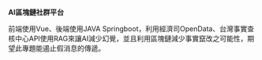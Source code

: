 **AI區塊鏈社群平台**

前端使用Vue、後端使用JAVA Springboot，利用經濟司OpenData、台灣事實查核中心API使用RAG來讓AI減少幻覺，並且利用區塊鏈減少事實竄改之可能性，期望此專題能遏止假消息的傳遞。
